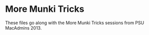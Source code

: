 More Munki Tricks
===================

These files go along with the More Munki Tricks sessions from PSU MacAdmins 2013.

